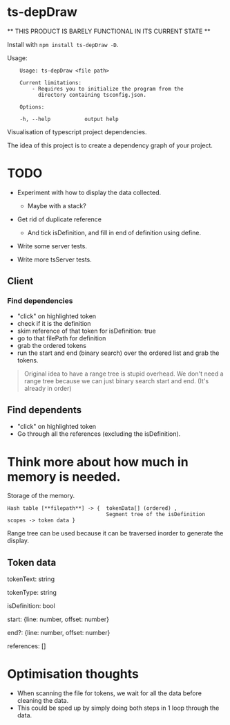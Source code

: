 # ts-depDraw


** THIS PRODUCT IS BARELY FUNCTIONAL IN ITS CURRENT STATE **

Install with `npm install ts-depDraw -D`.

Usage:

```
    Usage: ts-depDraw <file path>

    Current limitations:
        - Requires you to initialize the program from the
          directory containing tsconfig.json.

    Options:

    -h, --help           output help
```




Visualisation of typescript project dependencies.


The idea of this project is to create a dependency graph of your project.






# TODO

- Experiment with how to display the data collected.
    - Maybe with a stack?
- Get rid of duplicate reference
    - And tick isDefinition, and fill in end of definition using define.

- Write some server tests.
- Write more tsServer tests.




## Client

### Find dependencies

- "click" on highlighted token
- check if it is the definition
- skim reference of that token for isDefinition: true
- go to that filePath for definition
- grab the ordered tokens
- run the start and end (binary search) over the ordered list and grab the tokens.

> Original idea to have a range tree is stupid overhead.
> We don't need a range tree because we can just binary search start and end. (It's already in order)

## Find dependents

- "click" on highlighted token
- Go through all the references (excluding the isDefinition).




# Think more about how much in memory is needed.

Storage of the memory.

```
Hash table [**filepath**] -> {  tokenData[] (ordered) ,
                                Segment tree of the isDefinition scopes -> token data }
```


Range tree can be used because it can be traversed inorder to generate the display.


## Token data

tokenText: string

tokenType: string

isDefinition: bool

start: {line: number, offset: number}

end?: {line: number, offset: number}

references: []


# Optimisation thoughts

- When scanning the file for tokens, we wait for all the data before cleaning the data.
- This could be sped up by simply doing both steps in 1 loop through the data.